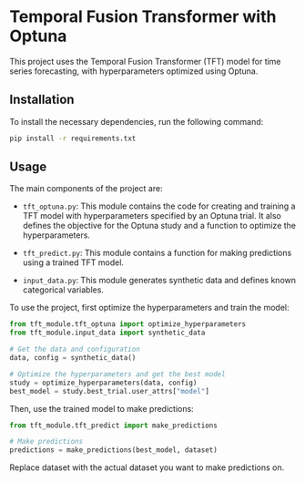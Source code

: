 # Temporal Fusion Transformer with Optuna

This project uses the Temporal Fusion Transformer (TFT) model for time series forecasting, with hyperparameters optimized using Optuna.

## Installation

To install the necessary dependencies, run the following command:

```bash
pip install -r requirements.txt
```
## Usage

The main components of the project are:

- `tft_optuna.py`: This module contains the code for creating and training a TFT model with hyperparameters specified by an Optuna trial. It also defines the objective for the Optuna study and a function to optimize the hyperparameters.

- `tft_predict.py`: This module contains a function for making predictions using a trained TFT model.

- `input_data.py`: This module generates synthetic data and defines known categorical variables.

To use the project, first optimize the hyperparameters and train the model:

```python
from tft_module.tft_optuna import optimize_hyperparameters
from tft_module.input_data import synthetic_data

# Get the data and configuration
data, config = synthetic_data()

# Optimize the hyperparameters and get the best model
study = optimize_hyperparameters(data, config)
best_model = study.best_trial.user_attrs["model"]
```

Then, use the trained model to make predictions:

```python
from tft_module.tft_predict import make_predictions

# Make predictions
predictions = make_predictions(best_model, dataset)
```


Replace dataset with the actual dataset you want to make predictions on.